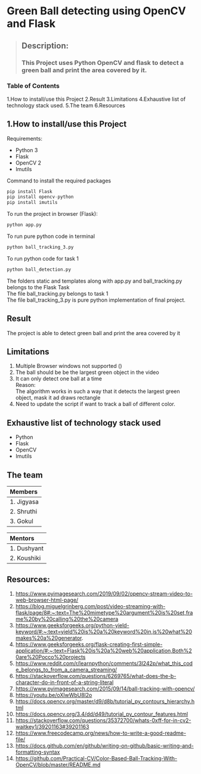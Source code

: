 # Green Ball detecting using OpenCV and Flask

>##  Description:
>
>### This Project uses Python OpenCV and flask to detect a green ball and print the area covered by it.

### Table of Contents

1.How to install/use this Project
2.Result 
3.Limitations
4.Exhaustive list of technology stack used.
5.The team
6.Resources

## 1.How to install/use this Project

Requirements:

- Python 3
- Flask 
- OpenCV 2
- Imutils

Command to install the required packages

 ```python
pip install Flask
pip install opencv-python
pip install imutils
 ```

To run the project in browser (Flask):

```python
python app.py
```

 To run pure python code in terminal

```python
python ball_tracking_3.py
```

 To run python code for task 1

```python
python ball_detection.py
```

The folders static and templates along with app.py and ball_tracking.py  belongs to the Flask Task \
The file ball_tracking.py belongs to task 1 \
The file ball_tracking_3.py is pure python implementation of final project.

## Result
The project is able to detect green ball and print the area covered by it

## Limitations

1. Multiple Browser windows not supported ()
2. The ball should be be the largest green object in the video
3. It can only detect one ball at a time \
   Reason: \
   The algorithm works in such a way that it detects the largest
   green object, mask it ad draws rectangle
4. Need to update the script if want to track a ball of different color.

## Exhaustive list of technology stack used

- Python
- Flask
- OpenCV
- Imutils

## The team

| Members    |
| :--------- |
| 1. Jigyasa |
| 2. Shruthi |
| 3. Gokul   |

| Mentors     |
| :---------- |
| 1. Dushyant |
| 2. Koushiki |

## Resources:
1. https://www.pyimagesearch.com/2019/09/02/opencv-stream-video-to-web-browser-html-page/
2. https://blog.miguelgrinberg.com/post/video-streaming-with-flask/page/8#:~:text=The%20mimetype%20argument%20is%20set,frame%20by%20calling%20the%20camera
3. https://www.geeksforgeeks.org/python-yield-keyword/#:~:text=yield%20is%20a%20keyword%20in,is%20what%20makes%20a%20generator.
4. https://www.geeksforgeeks.org/flask-creating-first-simple-application/#:~:text=Flask%20is%20a%20web%20application,Both%20are%20Pocco%20projects
5. https://www.reddit.com/r/learnpython/comments/3l242p/what_this_code_belongs_to_from_a_camera_streaming/
6. https://stackoverflow.com/questions/6269765/what-does-the-b-character-do-in-front-of-a-string-literal
7. https://www.pyimagesearch.com/2015/09/14/ball-tracking-with-opencv/
8. https://youtu.be/oXlwWbU8l2o
9. https://docs.opencv.org/master/d9/d8b/tutorial_py_contours_hierarchy.html
10. https://docs.opencv.org/3.4/dd/d49/tutorial_py_contour_features.html
11. https://stackoverflow.com/questions/35372700/whats-0xff-for-in-cv2-waitkey1/39201163#39201163
12. https://www.freecodecamp.org/news/how-to-write-a-good-readme-file/
13. https://docs.github.com/en/github/writing-on-github/basic-writing-and-formatting-syntax
14. https://github.com/Practical-CV/Color-Based-Ball-Tracking-With-OpenCV/blob/master/README.md


